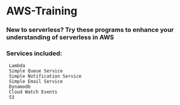 # AWS-Training

### New to serverless? Try these programs to enhance your understanding of serverless in AWS

  ### Services included:
     Lambda
     Simple Queue Service
     Simple Notification Service
     Simple Email Service
     Dynamodb
     Cloud Watch Events
     S3
